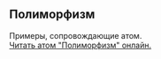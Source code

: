 ## Полиморфизм

Примеры, сопровождающие атом.  
[Читать атом "Полиморфизм" онлайн.](https://stepik.org/lesson/350615/step/1)